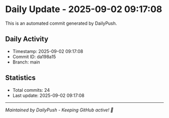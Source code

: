 # Daily Update - 2025-09-02 09:17:08

This is an automated commit generated by DailyPush.

## Daily Activity
- Timestamp: 2025-09-02 09:17:08
- Commit ID: da198a15
- Branch: main

## Statistics
- Total commits: 24
- Last update: 2025-09-02 09:17:08

---
*Maintained by DailyPush - Keeping GitHub active! 🚀*
